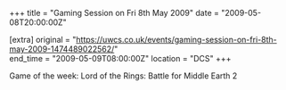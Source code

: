 +++
title = "Gaming Session on Fri 8th May 2009"
date = "2009-05-08T20:00:00Z"

[extra]
original = "https://uwcs.co.uk/events/gaming-session-on-fri-8th-may-2009-1474489022562/"    
end_time = "2009-05-09T08:00:00Z"
location = "DCS"
+++

Game of the week: Lord of the Rings: Battle for Middle Earth 2

